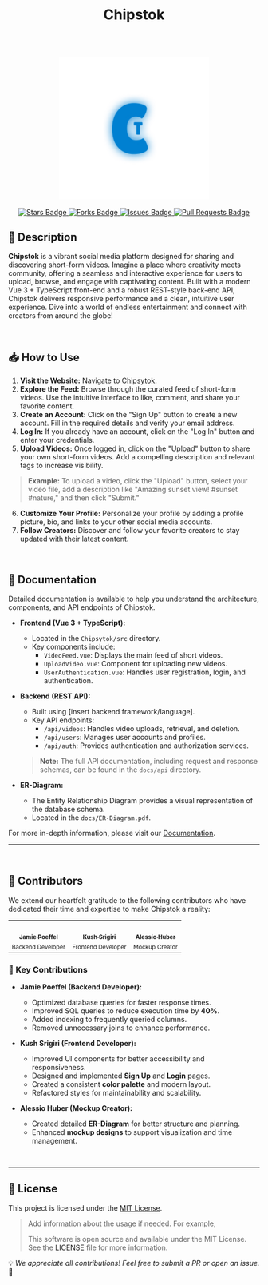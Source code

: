<h1 align="center">Chipstok</h1>

<br>
<br>

<p align="center">
  <a href="https://www.chipsytok.bbzwinf.ch" target="_blank" style="text-decoration: none;">
    <img src="./Chipsytok/public/icon_light.png" alt="Chipstok Logo" width="300">
  </a>
</p>

<p align="center">
  <!-- Badges -->
  <!-- Replace with actual badges -->
  <a href="https://github.com/Jamie-Poeffel/Chipstok" target="_blank">
    <img src="https://img.shields.io/github/stars/Jamie-Poeffel/Chipstok?style=social" alt="Stars Badge"/>
  </a>
  <a href="https://github.com/Jamie-Poeffel/Chipstok/network/members" target="_blank">
    <img src="https://img.shields.io/github/forks/Jamie-Poeffel/Chipstok?style=social" alt="Forks Badge"/>
  </a>
  <a href="https://github.com/Jamie-Poeffel/Chipstok/issues" target="_blank">
    <img src="https://img.shields.io/github/issues/Jamie-Poeffel/Chipstok" alt="Issues Badge"/>
  </a>
  <a href="https://github.com/Jamie-Poeffel/Chipstok/pulls" target="_blank">
    <img src="https://img.shields.io/github/issues-pr/Jamie-Poeffel/Chipstok" alt="Pull Requests Badge"/>
  </a>
</p>

## 🚀 Description

**Chipstok** is a vibrant social media platform designed for sharing and discovering short-form videos. Imagine a place where creativity meets community, offering a seamless and interactive experience for users to upload, browse, and engage with captivating content. Built with a modern Vue 3 + TypeScript front-end and a robust REST-style back-end API, Chipstok delivers responsive performance and a clean, intuitive user experience. Dive into a world of endless entertainment and connect with creators from around the globe!

<br>

## 📥 How to Use

1.  **Visit the Website:** Navigate to [Chipsytok](https://www.chipsytok.bbzwinf.ch/).
2.  **Explore the Feed:** Browse through the curated feed of short-form videos. Use the intuitive interface to like, comment, and share your favorite content.
3.  **Create an Account:** Click on the "Sign Up" button to create a new account. Fill in the required details and verify your email address.
4.  **Log In:** If you already have an account, click on the "Log In" button and enter your credentials.
5.  **Upload Videos:** Once logged in, click on the "Upload" button to share your own short-form videos. Add a compelling description and relevant tags to increase visibility.

   > **Example:** To upload a video, click the "Upload" button, select your video file, add a description like "Amazing sunset view! #sunset #nature," and then click "Submit."
6.  **Customize Your Profile:** Personalize your profile by adding a profile picture, bio, and links to your other social media accounts.
7.  **Follow Creators:** Discover and follow your favorite creators to stay updated with their latest content.

<br>

## 📖 Documentation

Detailed documentation is available to help you understand the architecture, components, and API endpoints of Chipstok.

-   **Frontend (Vue 3 + TypeScript):**
    -   Located in the `Chipsytok/src` directory.
    -   Key components include:
        -   `VideoFeed.vue`: Displays the main feed of short videos.
        -   `UploadVideo.vue`: Component for uploading new videos.
        -   `UserAuthentication.vue`: Handles user registration, login, and authentication.
-   **Backend (REST API):**
    -   Built using [insert backend framework/language].
    -   Key API endpoints:
        -   `/api/videos`: Handles video uploads, retrieval, and deletion.
        -   `/api/users`: Manages user accounts and profiles.
        -   `/api/auth`: Provides authentication and authorization services.

    > **Note:** The full API documentation, including request and response schemas, can be found in the `docs/api` directory.

-   **ER-Diagram:**
    -   The Entity Relationship Diagram provides a visual representation of the database schema.
    -   Located in the `docs/ER-Diagram.pdf`.

For more in-depth information, please visit our [Documentation](docs).

---

<br>

## 👥 Contributors

We extend our heartfelt gratitude to the following contributors who have dedicated their time and expertise to make Chipstok a reality:

<table align="center">
  <tr>
    <td align="center">
      <a href="https://github.com/Jamie-Poeffel">
        <img src="https://avatars.githubusercontent.com/u/168637927?v=4" width="100px;" alt=""/>
        <br />
        <sub><b>Jamie Poeffel</b></sub>
      </a>
      <br />
      <sub>Backend Developer</sub>
    </td>
    <td align="center">
      <a href="https://github.com/Kush-Srigiri">
        <img src="https://avatars.githubusercontent.com/u/168637948?v=4" width="100px;" alt=""/>
        <br />
        <sub><b>Kush Srigiri</b></sub>
      </a>
      <br />
      <sub>Frontend Developer</sub>
    </td>
    <td align="center">
      <a href="https://github.com/AlessioHuber">
        <img src="https://avatars.githubusercontent.com/u/173238776?v=4" width="100px;" alt=""/>
        <br />
        <sub><b>Alessio Huber</b></sub>
      </a>
      <br />
      <sub>Mockup Creator</sub>
    </td>
  </tr>
</table>

### 🎯 Key Contributions

-   **Jamie Poeffel (Backend Developer):**
    -   Optimized database queries for faster response times.
    -   Improved SQL queries to reduce execution time by **40%**.
    -   Added indexing to frequently queried columns.
    -   Removed unnecessary joins to enhance performance.

-   **Kush Srigiri (Frontend Developer):**
    -   Improved UI components for better accessibility and responsiveness.
    -   Designed and implemented **Sign Up** and **Login** pages.
    -   Created a consistent **color palette** and modern layout.
    -   Refactored styles for maintainability and scalability.

-   **Alessio Huber (Mockup Creator):**
    -   Created detailed **ER-Diagram** for better structure and planning.
    -   Enhanced **mockup designs** to support visualization and time management.

<br>

---

## 📜 License

This project is licensed under the [MIT License](LICENSE).

> Add information about the usage if needed. For example,
>
> This software is open source and available under the MIT License. See the [LICENSE](LICENSE) file for more information.

💡 *We appreciate all contributions! Feel free to submit a PR or open an issue.* 🎉
